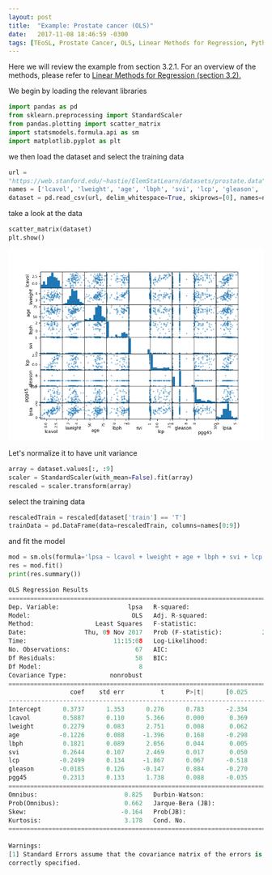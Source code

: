 ```yaml
---
layout: post
title:  "Example: Prostate cancer (OLS)"
date:   2017-11-08 18:46:59 -0300
tags: [TEoSL, Prostate Cancer, OLS, Linear Methods for Regression, Python, Scikit-Learn]
---
```


Here we will review the example from section 3.2.1. For an overview of the methods, please refer to [Linear Methods for Regression (section 3.2).](https://github.com/jccjgit/notes-TEoSL/blob/master/linear-methods-for-regression/paper.pdf)

We begin by loading the relevant libraries

```python
import pandas as pd
from sklearn.preprocessing import StandardScaler
from pandas.plotting import scatter_matrix
import statsmodels.formula.api as sm
import matplotlib.pyplot as plt
```
we then load the dataset and select the training data

```python
url =
"https://web.stanford.edu/~hastie/ElemStatLearn/datasets/prostate.data"
names = ['lcavol', 'lweight', 'age', 'lbph', 'svi', 'lcp', 'gleason', 'pgg45', 'lpsa', 'train']
dataset = pd.read_csv(url, delim_whitespace=True, skiprows=[0], names=names)
```

take a look at the data

```python
scatter_matrix(dataset)
plt.show()
```
![prostCancer_3_2_1_figure3_1](/images/prostCancer_3_2_1_figure3_1.png)


Let's normalize it to have unit variance

```python
array = dataset.values[:, :9]
scaler = StandardScaler(with_mean=False).fit(array)
rescaled = scaler.transform(array)
```
select the training data

```python
rescaledTrain = rescaled[dataset['train'] == 'T']
trainData = pd.DataFrame(data=rescaledTrain, columns=names[0:9])
```
and fit the model

```python
mod = sm.ols(formula='lpsa ~ lcavol + lweight + age + lbph + svi + lcp + gleason + pgg45', data=trainData)
res = mod.fit()
print(res.summary())
```

```python
OLS Regression Results
==============================================================================
Dep. Variable:                   lpsa   R-squared:                       0.694
Model:                            OLS   Adj. R-squared:                  0.652
Method:                 Least Squares   F-statistic:                     16.47
Date:                Thu, 09 Nov 2017   Prob (F-statistic):           2.04e-12
Time:                        11:15:08   Log-Likelihood:                -58.236
No. Observations:                  67   AIC:                             134.5
Df Residuals:                      58   BIC:                             154.3
Df Model:                           8
Covariance Type:            nonrobust
==============================================================================
                 coef    std err          t      P>|t|      [0.025      0.975]
------------------------------------------------------------------------------
Intercept      0.3737      1.353      0.276      0.783      -2.334       3.082
lcavol         0.5887      0.110      5.366      0.000       0.369       0.808
lweight        0.2279      0.083      2.751      0.008       0.062       0.394
age           -0.1226      0.088     -1.396      0.168      -0.298       0.053
lbph           0.1821      0.089      2.056      0.044       0.005       0.359
svi            0.2644      0.107      2.469      0.017       0.050       0.479
lcp           -0.2499      0.134     -1.867      0.067      -0.518       0.018
gleason       -0.0185      0.126     -0.147      0.884      -0.270       0.233
pgg45          0.2313      0.133      1.738      0.088      -0.035       0.498
==============================================================================
Omnibus:                        0.825   Durbin-Watson:                   1.690
Prob(Omnibus):                  0.662   Jarque-Bera (JB):                0.389
Skew:                          -0.164   Prob(JB):                        0.823
Kurtosis:                       3.178   Cond. No.                         279.
==============================================================================

Warnings:
[1] Standard Errors assume that the covariance matrix of the errors is
correctly specified.
```
